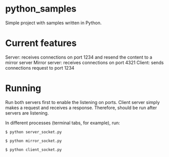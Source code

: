 # python_samples

Simple project with samples written in Python.

# Current features

Server: receives connections on port 1234 and resend the content to a mirror server
Mirror server: receives connections on port 4321
Client: sends connections request to port 1234

# Running

Run both servers first to enable the listening on ports.
Client server simply makes a request and receives a response. Therefore, should be run after servers are listening.

In different processes (terminal tabs, for example), run:

```$ python server_socket.py```

```$ python mirror_socket.py```

```$ python client_socket.py```
